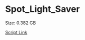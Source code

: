 # Spot_Light_Saver

Size: 0.382 GB

[Script Link](https://github.com/liuyal/Archive/blob/master/Python/Utilities/Miscellaneous/spotlight_saver.py)